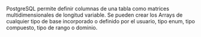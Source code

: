 PostgreSQL permite definir columnas de una tabla como matrices multidimensionales  de longitud variable. Se pueden crear los Arrays de cualquier tipo de  base incorporado o definido por el usuario, tipo enum, tipo compuesto,  tipo de rango o dominio.